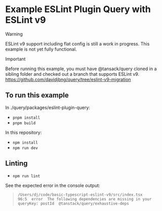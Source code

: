 # Example ESLint Plugin Query with ESLint v9

> [!WARNING]
> ESLint v9 support including flat config is still a work in progress. This example is not yet fully functional.

> [!IMPORTANT]
> Before running this example, you must have @tansack/query cloned in a sibling folder and checked out a branch that supports ESLint v9. https://github.com/davidjbng/query/tree/eslint-v9-migration

## To run this example

In ./query/packages/eslint-plugin-query:

- `pnpm install`
- `pnpm build`

In this repository:

- `npm install`
- `npm run dev`

## Linting

- `npm run lint`

See the expected error in the console output: 

> ```
> /Users/dj/code/basic-typescript-eslint-v9/src/index.tsx
> 96:5  error  The following dependencies are missing in your queryKey: postId  @tanstack/query/exhaustive-deps
> ```

